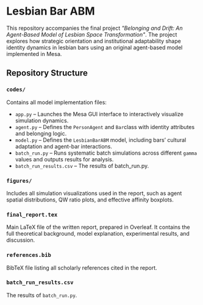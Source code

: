 # Lesbian Bar ABM

This repository accompanies the final project *"Belonging and Drift: An Agent-Based Model of Lesbian Space Transformation"*. The project explores how strategic orientation and institutional adaptability shape identity dynamics in lesbian bars using an original agent-based model implemented in Mesa.

## Repository Structure

### `codes/`
Contains all model implementation files:
- `app.py` – Launches the Mesa GUI interface to interactively visualize simulation dynamics.
- `agent.py` – Defines the `PersonAgent` and `Bar`class with identity attributes and belonging logic.
- `model.py` – Defines the `LesbianBarABM` model, including bars’ cultural adaptation and agent-bar interactions.
- `batch_run.py` – Runs systematic batch simulations across different `gamma` values and outputs results for analysis.
- `batch_run_results.csv` – The results of batch_run.py.

### `figures/`
Includes all simulation visualizations used in the report, such as agent spatial distributions, QW ratio plots, and effective affinity boxplots.

### `final_report.tex`
Main LaTeX file of the written report, prepared in Overleaf. It contains the full theoretical background, model explanation, experimental results, and discussion.

### `references.bib`
BibTeX file listing all scholarly references cited in the report.

### `batch_run_results.csv`
The results of `batch_run.py`.
